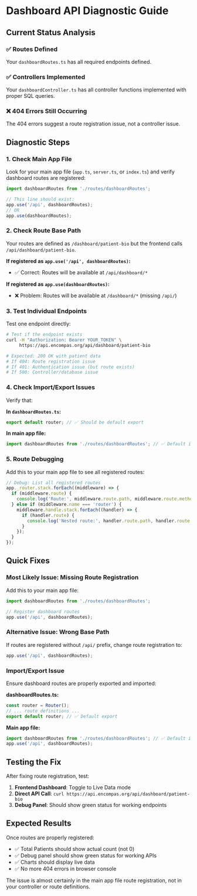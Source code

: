 # Dashboard API Diagnostic Guide

## Current Status Analysis

### ✅ **Routes Defined** 
Your `dashboardRoutes.ts` has all required endpoints defined.

### ✅ **Controllers Implemented**
Your `dashboardController.ts` has all controller functions implemented with proper SQL queries.

### ❌ **404 Errors Still Occurring**
The 404 errors suggest a route registration issue, not a controller issue.

## Diagnostic Steps

### 1. **Check Main App File**

Look for your main app file (`app.ts`, `server.ts`, or `index.ts`) and verify dashboard routes are registered:

```typescript
import dashboardRoutes from './routes/dashboardRoutes';

// This line should exist:
app.use('/api', dashboardRoutes);
// OR
app.use(dashboardRoutes);
```

### 2. **Check Route Base Path**

Your routes are defined as `/dashboard/patient-bio` but the frontend calls `/api/dashboard/patient-bio`.

**If registered as `app.use('/api', dashboardRoutes)`:**
- ✅ Correct: Routes will be available at `/api/dashboard/*`

**If registered as `app.use(dashboardRoutes)`:**
- ❌ Problem: Routes will be available at `/dashboard/*` (missing `/api/`)

### 3. **Test Individual Endpoints**

Test one endpoint directly:

```bash
# Test if the endpoint exists
curl -H "Authorization: Bearer YOUR_TOKEN" \
     https://api.encompas.org/api/dashboard/patient-bio

# Expected: 200 OK with patient data
# If 404: Route registration issue
# If 401: Authentication issue (but route exists)
# If 500: Controller/database issue
```

### 4. **Check Import/Export Issues**

Verify that:

**In `dashboardRoutes.ts`:**
```typescript
export default router; // ✅ Should be default export
```

**In main app file:**
```typescript
import dashboardRoutes from './routes/dashboardRoutes'; // ✅ Default import
```

### 5. **Route Debugging**

Add this to your main app file to see all registered routes:

```typescript
// Debug: List all registered routes
app._router.stack.forEach((middleware) => {
  if (middleware.route) {
    console.log('Route:', middleware.route.path, middleware.route.methods);
  } else if (middleware.name === 'router') {
    middleware.handle.stack.forEach((handler) => {
      if (handler.route) {
        console.log('Nested route:', handler.route.path, handler.route.methods);
      }
    });
  }
});
```

## Quick Fixes

### **Most Likely Issue: Missing Route Registration**

Add this to your main app file:

```typescript
import dashboardRoutes from './routes/dashboardRoutes';

// Register dashboard routes
app.use('/api', dashboardRoutes);
```

### **Alternative Issue: Wrong Base Path**

If routes are registered without `/api/` prefix, change route registration to:

```typescript
app.use('/api', dashboardRoutes);
```

### **Import/Export Issue**

Ensure dashboard routes are properly exported and imported:

**dashboardRoutes.ts:**
```typescript
const router = Router();
// ... route definitions ...
export default router; // ✅ Default export
```

**Main app file:**
```typescript
import dashboardRoutes from './routes/dashboardRoutes'; // ✅ Default import
app.use('/api', dashboardRoutes);
```

## Testing the Fix

After fixing route registration, test:

1. **Frontend Dashboard**: Toggle to Live Data mode
2. **Direct API Call**: `curl https://api.encompas.org/api/dashboard/patient-bio`
3. **Debug Panel**: Should show green status for working endpoints

## Expected Results

Once routes are properly registered:
- ✅ Total Patients should show actual count (not 0)
- ✅ Debug panel should show green status for working APIs
- ✅ Charts should display live data
- ✅ No more 404 errors in browser console

The issue is almost certainly in the main app file route registration, not in your controller or route definitions.
